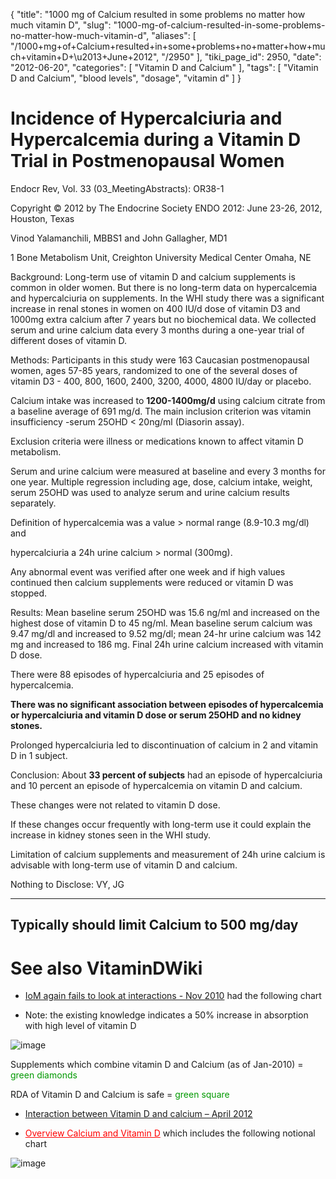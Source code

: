 {
    "title": "1000 mg of Calcium resulted in some problems no matter how much vitamin D",
    "slug": "1000-mg-of-calcium-resulted-in-some-problems-no-matter-how-much-vitamin-d",
    "aliases": [
        "/1000+mg+of+Calcium+resulted+in+some+problems+no+matter+how+much+vitamin+D+\u2013+June+2012",
        "/2950"
    ],
    "tiki_page_id": 2950,
    "date": "2012-06-20",
    "categories": [
        "Vitamin D and Calcium"
    ],
    "tags": [
        "Vitamin D and Calcium",
        "blood levels",
        "dosage",
        "vitamin d"
    ]
}


# Incidence of Hypercalciuria and Hypercalcemia during a Vitamin D Trial in Postmenopausal Women

Endocr Rev, Vol. 33 (03_MeetingAbstracts): OR38-1

Copyright © 2012 by The Endocrine Society ENDO 2012: June 23-26, 2012, Houston, Texas

Vinod Yalamanchili, MBBS1 and John Gallagher, MD1

1 Bone Metabolism Unit, Creighton University Medical Center Omaha, NE

Background: Long-term use of vitamin D and calcium supplements is common in older women. But there is no long-term data on hypercalcemia and hypercalciuria on supplements. In the WHI study there was a significant increase in renal stones in women on 400 IU/d dose of vitamin D3 and 1000mg extra calcium after 7 years but no biochemical data.  We collected serum and urine calcium data every 3 months during a one-year trial of different doses of vitamin D.

Methods: Participants in this study were 163 Caucasian postmenopausal women, ages 57-85 years, randomized to one of the several doses of vitamin D3 - 400, 800, 1600, 2400, 3200, 4000, 4800 IU/day or placebo. 

Calcium intake was increased to  **1200-1400mg/d**  using calcium citrate from a baseline average of 691 mg/d. The main inclusion criterion was vitamin insufficiency -serum 25OHD < 20ng/ml (Diasorin assay). 

Exclusion criteria were illness or medications known to affect vitamin D metabolism. 

Serum and urine calcium were measured at baseline and every 3 months for one year. Multiple regression including age, dose, calcium intake, weight, serum 25OHD was used to analyze serum and urine calcium results separately. 

Definition of hypercalcemia was a value > normal range (8.9-10.3 mg/dl) and 

hypercalciuria a 24h urine calcium > normal (300mg). 

Any abnormal event was verified after one week and if high values continued then calcium supplements were reduced or vitamin D was stopped.

Results: Mean baseline serum 25OHD was 15.6 ng/ml and increased on the highest dose of vitamin D to 45 ng/ml. Mean baseline serum calcium was 9.47 mg/dl and increased to 9.52 mg/dl; mean 24-hr urine calcium was 142 mg and increased to 186 mg. Final 24h urine calcium increased with vitamin D dose. 

There were 88 episodes of hypercalciuria and 25 episodes of hypercalcemia. 

 **There was no significant association between episodes of hypercalcemia or hypercalciuria and vitamin D dose or serum 25OHD and no kidney stones.**  

Prolonged hypercalciuria led to discontinuation of calcium in 2 and vitamin D in 1 subject.

Conclusion: About  **33 percent of subjects**  had an episode of hypercalciuria and 10 percent an episode of hypercalcemia on vitamin D and calcium. 

These changes were not related to vitamin D dose. 

If these changes occur frequently with long-term use it could explain the increase in kidney stones seen in the WHI study. 

Limitation of calcium supplements and measurement of 24h urine calcium is advisable with long-term use of vitamin D and calcium.

Nothing to Disclose: VY, JG

- - - - - - - - - - - - - 

## Typically should limit Calcium to 500 mg/day

# See also VitaminDWiki

* [IoM again fails to look at interactions - Nov 2010](/posts/iom-again-fails-to-look-at-interactions) had the following chart

* Note: the existing knowledge indicates a 50% increase in absorption with high level of vitamin D

<img src="/attachments/d3.mock.jpg" alt="image" style="max-width: 600px;">

Supplements which combine vitamin D and Calcium (as of Jan-2010) = <span style="color:#090;">green diamonds</span>

RDA of Vitamin D and Calcium is safe = <span style="color:#090;">green square</span>

* [Interaction between Vitamin D and calcium – April 2012](/posts/interaction-between-vitamin-d-and-calcium)

* <a href="/posts/overview-calcium-and-vitamin-d" style="color: red; text-decoration: underline;" title="This link has an unknown page_id: 1446">Overview Calcium and Vitamin D</a> which includes the following notional chart

<img src="/attachments/d3.mock.jpg" alt="image">